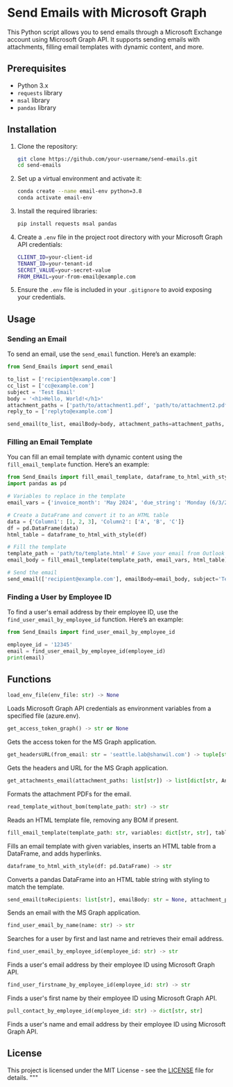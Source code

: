 # Send Emails with Microsoft Graph

This Python script allows you to send emails through a Microsoft Exchange account using Microsoft Graph API. It supports sending emails with attachments, filling email templates with dynamic content, and more.

## Prerequisites

- Python 3.x
- `requests` library
- `msal` library
- `pandas` library

## Installation

1. Clone the repository:
   ```bash
   git clone https://github.com/your-username/send-emails.git
   cd send-emails
   ```

2. Set up a virtual environment and activate it:
   ```bash
   conda create --name email-env python=3.8
   conda activate email-env
   ```

3. Install the required libraries:
   ```bash
   pip install requests msal pandas
   ```

4. Create a `.env` file in the project root directory with your Microsoft Graph API credentials:
   ```bash
   CLIENT_ID=your-client-id
   TENANT_ID=your-tenant-id
   SECRET_VALUE=your-secret-value
   FROM_EMAIL=your-from-email@example.com
   ```

6. Ensure the `.env` file is included in your `.gitignore` to avoid exposing your credentials.

## Usage

### Sending an Email

To send an email, use the `send_email` function. Here’s an example:

```python
from Send_Emails import send_email

to_list = ['recipient@example.com']
cc_list = ['cc@example.com']
subject = 'Test Email'
body = '<h1>Hello, World!</h1>'
attachment_paths = ['path/to/attachment1.pdf', 'path/to/attachment2.pdf']
reply_to = ['replyto@example.com']

send_email(to_list, emailBody=body, attachment_paths=attachment_paths, subject=subject, ccRecipients=cc_list, replyTo=reply_to)
```

### Filling an Email Template

You can fill an email template with dynamic content using the `fill_email_template` function. Here’s an example:

```python
from Send_Emails import fill_email_template, dataframe_to_html_with_style
import pandas as pd

# Variables to replace in the template
email_vars = {'invoice_month': 'May 2024', 'due_string': 'Monday (6/3/2024)'}

# Create a DataFrame and convert it to an HTML table
data = {'Column1': [1, 2, 3], 'Column2': ['A', 'B', 'C']}
df = pd.DataFrame(data)
html_table = dataframe_to_html_with_style(df)

# Fill the template
template_path = 'path/to/template.html' # Save your email from Outlook as an HTML file!
email_body = fill_email_template(template_path, email_vars, html_table)

# Send the email
send_email(['recipient@example.com'], emailBody=email_body, subject='Test Email')
```

### Finding a User by Employee ID

To find a user's email address by their employee ID, use the `find_user_email_by_employee_id` function. Here’s an example:

```python
from Send_Emails import find_user_email_by_employee_id

employee_id = '12345'
email = find_user_email_by_employee_id(employee_id)
print(email)
```

## Functions

```python
load_env_file(env_file: str) -> None
```
Loads Microsoft Graph API credentials as environment variables from a specified file (azure.env).

```python
get_access_token_graph() -> str or None
```
Gets the access token for the MS Graph application.

```python
get_headersURL(from_email: str = 'seattle.lab@shanwil.com') -> tuple[str, dict[str, str]]
```
Gets the headers and URL for the MS Graph application.

```python
get_attachments_email(attachment_paths: list[str]) -> list[dict[str, Any]]
```
Formats the attachment PDFs for the email.

```python
read_template_without_bom(template_path: str) -> str
```
Reads an HTML template file, removing any BOM if present.

```python
fill_email_template(template_path: str, variables: dict[str, str], table: pd.DataFrame = None, links: dict[str, str] = None) -> str
```
Fills an email template with given variables, inserts an HTML table from a DataFrame, and adds hyperlinks.

```python
dataframe_to_html_with_style(df: pd.DataFrame) -> str
```
Converts a pandas DataFrame into an HTML table string with styling to match the template.

```python
send_email(toRecipients: list[str], emailBody: str = None, attachment_paths: list[str] = None, subject: str = 'Email Subject Line', ccRecipients: list[str] = None, replyTo: list[str] = None) -> None
```

Sends an email with the MS Graph application.

```python
find_user_email_by_name(name: str) -> str
```

Searches for a user by first and last name and retrieves their email address.

```python
find_user_email_by_employee_id(employee_id: str) -> str
```
Finds a user's email address by their employee ID using Microsoft Graph API.

```python
find_user_firstname_by_employee_id(employee_id: str) -> str
```
Finds a user's first name by their employee ID using Microsoft Graph API.

```python
pull_contact_by_employee_id(employee_id: str) -> dict[str, str]
```
Finds a user's name and email address by their employee ID using Microsoft Graph API.

## License

This project is licensed under the MIT License - see the [LICENSE](LICENSE) file for details.
"""
